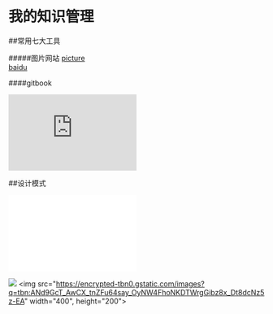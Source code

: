# 我的知识管理
##常用七大工具

#####图片网站
[picture](https://imgur.com/) <br>
[baidu](https://www.baidu.com)


####gitbook
<iframe width="50%" height="%50" src="https://www.youtube.com/embed/8_cjpylTQKc" frameborder="0" allow="autoplay; encrypted-media" allowfullscreen></iframe>

##设计模式
<iframe width="50%" height="%50" src="//player.bilibili.com/player.html?aid=24176315&cid=40522543&page=1" scrolling="no" border="0" frameborder="no" framespacing="0" allowfullscreen="true"> </iframe>


![](http://t2.hddhhn.com/uploads/tu/201607/130/js1vefx5lgu.jpg)
<img src="https://encrypted-tbn0.gstatic.com/images?q=tbn:ANd9GcT_AwCX_tnZFu64say_OyNW4FhoNKDTWrgGibz8x_Dt8dcNz5z-EA" width="400", height="200">
